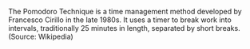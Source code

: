 The Pomodoro Technique is a time management method developed by Francesco Cirillo in the late 1980s.
It uses a timer to break work into intervals, traditionally 25 minutes in length, separated by short breaks. (Source: Wikipedia)
